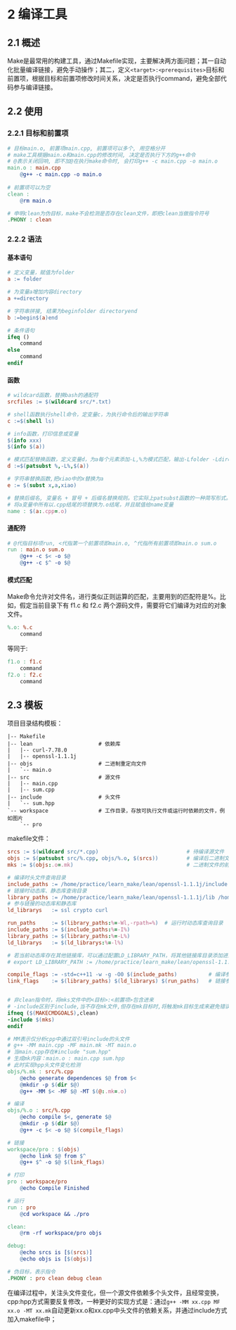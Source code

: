 # 2 编译工具

## 2.1 概述

Make是最常用的构建工具，通过Makefile实现，主要解决两方面问题；其一自动化批量编译链接，避免手动操作；其二，定义`<target>:<prerequisites>`目标和前置项，根据目标和前置项修改时间关系，决定是否执行command，避免全部代码参与编译链接。

## 2.2 使用

### 2.2.1 目标和前置项

```makefile
# 目标main.o, 前置项main.cpp, 前置项可以多个, 用空格分开
# make工具根据main.o和main.cpp的修改时间, 决定是否执行下方的g++命令
# @表示关闭回响, 即不加@在执行make命令时, 会打印g++ -c main.cpp -o main.o 
main.o : main.cpp
	@g++ -c main.cpp -o main.o
	
# 前置项可以为空
clean :
	@rm main.o

# 申明clean为伪目标，make不会检测是否存在clean文件，即把clean当做指令符号
.PHONY : clean
```

### 2.2.2 语法

#### 基本语句

```makefile
# 定义变量，赋值为folder
a := folder

# 为变量a增加内容directory
a +=directory

# 字符串拼接, 结果为beginfolder directoryend
b :=begin$(a)end

# 条件语句
ifeq ()
	command
else
	command
endif
```

#### 函数

```makefile
# wildcard函数，替换bash的通配符
srcfiles := $(wildcard src/*.txt)

# shell函数执行shell命令，定变量c，为执行命令后的输出字符串
c :=$(shell ls)

# info函数，打印信息或变量
$(info xxx)
$(info $(a))

# 模式匹配替换函数，定义变量d，为a每个元素添加-L,%为模式匹配，输出-Lfolder -Ldirectory
d :=$(patsubst %,-L%,$(a))

# 字符串替换函数,把xiao中的x替换为a
e := $(subst x,a,xiao)

# 替换后缀名, 变量名 + 冒号 + 后缀名替换规则。它实际上patsubst函数的一种简写形式。
# 将a变量中所有以.cpp结尾的项替换为.o结尾，并且赋值给name变量
name : $(a:.cpp=.o)
```

#### 通配符

```makefile
# @代指目标项run, <代指第一个前置项即main.o, ^代指所有前置项即main.o sum.o
run : main.o sum.o
	@g++ -c $< -o $@
	@g++ -c $^ -o $@
```

#### 模式匹配

Make命令允许对文件名，进行类似正则运算的匹配，主要用到的匹配符是%。比如，假定当前目录下有 f1.c 和 f2.c 两个源码文件，需要将它们编译为对应的对象文件。

```makefile
%.o: %.c
	command
```

等同于:

```makefile
f1.o : f1.c
	command
f2.o : f2.c
	command
```

## 2.3 模板

项目目录结构模板：

```
|-- Makefile
|-- lean                     # 依赖库
|   |-- curl-7.78.0
|   |-- openssl-1.1.1j
|-- objs                     # 二进制重定向文件
|   `-- main.o
|-- src                      # 源文件
|   |-- main.cpp
|   |-- sum.cpp
|-- include                  # 头文件
|   `-- sum.hpp
`-- workspace                # 工作目录，存放可执行文件或运行时依赖的文件，例如图片
    `-- pro
```

makefile文件：

```makefile
srcs := $(wildcard src/*.cpp)                            # 待编译源文件
objs := $(patsubst src/%.cpp, objs/%.o, $(srcs))         # 编译后二进制文件
mks := $(objs:.o=.mk)                                    # 二进制文件的前置项

# 编译时头文件查询目录
include_paths := /home/practice/learn_make/lean/openssl-1.1.1j/include /home/practice/learn_make/lean/curl-7.78.0/install/include
# 链接时动态库、静态库查询目录
library_paths := /home/practice/learn_make/lean/openssl-1.1.1j/lib /home/practice/learn_make/lean/curl-7.78.0/install/lib
# 参与链接的动态库和静态库
ld_librarys   := ssl crypto curl

run_paths     := $(library_paths:%=-Wl,-rpath=%)  # 运行时动态库查询目录
include_paths := $(include_paths:%=-I%)
library_paths := $(library_paths:%=-L%)
ld_librarys   := $(ld_librarys:%=-l%)

# 若当前动态库存在其他链接库，可以通过配置LD_LIBRARY_PATH，将其他链接库目录添加进来
# export LD_LIBRARY_PATH := /home/practice/learn_make/lean/openssl-1.1.1j/lib

compile_flags := -std=c++11 -w -g -O0 $(include_paths)          # 编译参数 
link_flags    := $(library_paths) $(ld_librarys) $(run_paths)   # 链接参数


# 非clean指令时，将mks文件中的<目标>:<前置项>包含进来
# -include区别于include,当不存在mk文件,但存在mk目标时,将触发mk目标生成来避免错误
ifneq ($(MAKECMDGOALS),clean)
-include $(mks)
endif

# MM表示仅分析cpp中通过双引号include的头文件
# g++ -MM main.cpp -MF main.mk -MT main.o
# 当main.cpp存在#include "sum.hpp"
# 生成mk内容：main.o : main.cpp sum.hpp
# 此时实现hpp头文件变化检测
objs/%.mk : src/%.cpp
	@echo generate dependences $@ from $<
	@mkdir -p $(dir $@)
	@g++ -MM $< -MF $@ -MT $(@:.mk=.o)

# 编译
objs/%.o : src/%.cpp
	@echo compile $<, generate $@
	@mkdir -p $(dir $@)
	@g++ -c $< -o $@ $(compile_flags)

# 链接
workspace/pro : $(objs)
	@echo link $@ from $^
	@g++ $^ -o $@ $(link_flags)

# 打印
pro : workspace/pro
	@echo Compile Finished

# 运行
run : pro
	@cd workspace && ./pro

clean:
	@rm -rf workspace/pro objs

debug:
	@echo srcs is [$(srcs)]
	@echo objs is [$(objs)]

# 伪目标，表示指令
.PHONY : pro clean debug clean
```

在编译过程中，关注头文件变化，但一个源文件依赖多个头文件，且经常变换，cpp:hpp方式需要反复修改，一种更好的实现方式是：通过`g++ -MM xx.cpp MF xx.o -MT xx.mk`自动更新xx.o和xx.cpp中头文件的依赖关系，并通过include方式加入makefile中；
